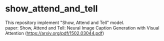 # show_attend_and_tell

This repository implement "Show, Attend and Tell" model.  
paper: Show, Attend and Tell: Neural Image Caption Generation with Visual Attention  (https://arxiv.org/pdf/1502.03044.pdf)